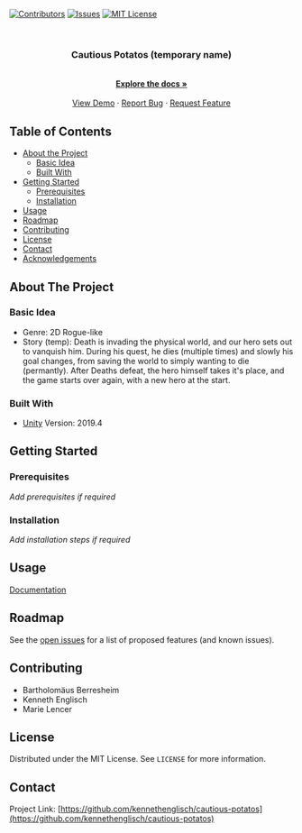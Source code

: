 <!--
*** Thanks for checking out this README Template. If you have a suggestion that would
*** make this better, please fork the repo and create a pull request or simply open
*** an issue with the tag "enhancement".
*** Thanks again! Now go create something AMAZING! :D
-->





<!-- PROJECT SHIELDS -->
<!--
*** I'm using markdown "reference style" links for readability.
*** Reference links are enclosed in brackets [ ] instead of parentheses ( ).
*** See the bottom of this document for the declaration of the reference variables
*** for contributors-url, forks-url, etc. This is an optional, concise syntax you may use.
*** https://www.markdownguide.org/basic-syntax/#reference-style-links
-->
[![Contributors][contributors-shield]][contributors-url]
[![Issues][issues-shield]][issues-url]
[![MIT License][license-shield]][license-url]



<br />
<p align="center">

  <h3 align="center">Cautious Potatos (temporary name)</h3>

  <p align="center">
    <br />
    <a href="https://github.com/kennethenglisch/cautious-potatos"><strong>Explore the docs »</strong></a>
    <br />
    <br />
    <a href="https://github.com/kennethenglisch/cautious-potatos">View Demo</a>
    ·
    <a href="https://github.com/kennethenglisch/cautious-potatos/issues">Report Bug</a>
    ·
    <a href="https://github.com/kennethenglisch/cautious-potatos/issues">Request Feature</a>
  </p>
</p>



<!-- TABLE OF CONTENTS -->
## Table of Contents

* [About the Project](#about-the-project)
  * [Basic Idea](#basic-idea)
  * [Built With](#built-with)
* [Getting Started](#getting-started)
  * [Prerequisites](#prerequisites)
  * [Installation](#installation)
* [Usage](#usage)
* [Roadmap](#roadmap)
* [Contributing](#contributing)
* [License](#license)
* [Contact](#contact)
* [Acknowledgements](#acknowledgements)



<!-- ABOUT THE PROJECT -->
## About The Project
### Basic Idea
* Genre: 2D Rogue-like
* Story (temp): Death is invading the physical world, and our hero sets out to vanquish him. During his quest, he dies (multiple times) and slowly his goal changes, from saving the world to simply wanting to die (permantly). After Deaths defeat, the hero himself takes it's place, and the game starts over again, with a new hero at the start.

### Built With

* [Unity](https://unity.com)
Version: 2019.4



<!-- GETTING STARTED -->
## Getting Started


### Prerequisites

_Add prerequisites if required_

### Installation

_Add installation steps if required_

<!-- USAGE EXAMPLES -->
## Usage
[Documentation](https://example.com)

<!-- ROADMAP -->
## Roadmap

See the [open issues](https://github.com/kennethenglisch/cautious-potatos/issues) for a list of proposed features (and known issues).

<!-- CONTRIBUTING -->
## Contributing
* Bartholomäus Berresheim
* Kenneth Englisch
* Marie Lencer
<!-- LICENSE -->
## License

Distributed under the MIT License. See `LICENSE` for more information.


<!-- CONTACT -->
## Contact

Project Link: [https://github.com/kennethenglisch/cautious-potatos](https://github.com/kennethenglisch/cautious-potatos)

<!-- MARKDOWN LINKS & IMAGES -->
<!-- https://www.markdownguide.org/basic-syntax/#reference-style-links -->
[contributors-shield]: https://img.shields.io/github/contributors/kennethenglisch/cautious-potatos?style=flat-square
[contributors-url]: https://github.com/kennethenglisch/cautious-potatos/graphs/contributors
[issues-shield]: https://img.shields.io/github/issues/kennethenglisch/cautious-potatos?style=flat-square
[issues-url]: https://github.com/kennethenglisch/cautious-potatos/issues
[license-shield]: https://img.shields.io/github/license/kennethenglisch/cautious-potatos?style=flat-square
[license-url]: https://github.com/kennethenglisch/cautious-potatos/blob/master/LICENSE.txt
